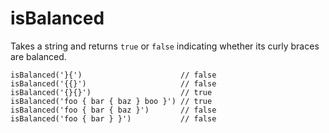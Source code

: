 # isBalanced

Takes a string and returns `true` or `false` indicating whether its curly braces are balanced.

```JS
isBalanced('}{')                      // false
isBalanced('{{}')                     // false
isBalanced('{}{}')                    // true
isBalanced('foo { bar { baz } boo }') // true
isBalanced('foo { bar { baz }')       // false
isBalanced('foo { bar } }')           // false
```
